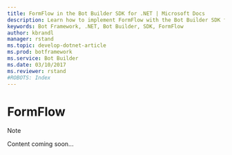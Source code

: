 ```yaml
---
title: FormFlow in the Bot Builder SDK for .NET | Microsoft Docs
description: Learn how to implement FormFlow with the Bot Builder SDK for .NET.
keywords: Bot Framework, .NET, Bot Builder, SDK, FormFlow
author: kbrandl
manager: rstand
ms.topic: develop-dotnet-article
ms.prod: botframework
ms.service: Bot Builder
ms.date: 03/10/2017
ms.reviewer: rstand
#ROBOTS: Index
---
```


# FormFlow

> [!NOTE]
> Content coming soon...

